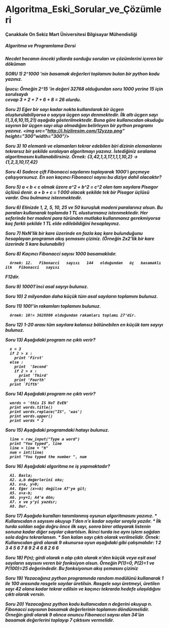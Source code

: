 Algoritma_Eski_Sorular_ve_Çözümleri
==================================
<h4>Çanakkale On Sekiz Mart Üniversitesi Bilgisayar Mühendisliği</h4>
<h5>Algoritma ve Programlama Dersi<h5> 
Necdet hocanın önceki yıllarda sorduğu soruları ve çözümlerini içeren bir döküman

SORU 1) 2^1000 ’nin basamak değerleri toplamını bulan bir python kodu yazınız. 

İpucu:   Örneğin   2^15 ’in   değeri   32768   olduğundan   soru   1000   yerine   15   için   sorulsaydı  
cevap 3 + 2 + 7 + 6 + 8 = 26 olurdu. 

Soru 2) Eğer bir sayı kadar nokta kullanılarak bir üçgen oluşturulabiliyorsa o sayıya 
üçgen sayı denmektedir. İlk altı üçgen sayı (1,3,6,10,15,21) aşağıda gösterilmektedir. Buna 
göre kullanıcıdan okuduğu sayının bir üçgen sayı olup olmadığını belirleyen bir python 
programı yazınız. 
<img src="http://i.hizliresim.com/12yzzp.png" height="300"width="300"/>

Soru 3) 10 elemanlı ve elamanları tekrar edebilen biri dizinin elemanlarını 
tekrarsız bir şekilde sıralayan algoritmayı yazınız. İstediğiniz sıralama algoritmasını 
kullanabilirsiniz. 
      Örnek: {3,42,1,3,17,1,1,1,10,2} -> {1,2,3,10,17,42} 
      
Soru 4) Sadece çift Fibonacci sayılarını toplayarak 1000'i geçmeye çalışıyorsunuz. En son kaçıncı 
Fibonacci sayısı bu diziye dahil olacaktır?

Soru 5) a < b < c  olmak üzere  a^2 + b^2 = c^2  olan tam sayılara Pisagor üçlüsü denir.  a + b + c = 1 000
olacak şekilde tek bir Pisagor üçlüsü vardır. Onu bulmanız istenmektedir. 

Soru 6) Elinizde 1, 2, 5, 10, 25 ve 50 kuruşluk madeni paralarınız olsun. Bu paraları kullanarak 
toplamda 1 TL olusturmanız istenmektedir. Her seferinde her madeni para türünden mutlaka 
kullanmanız gerekmiyorsa kaç farklı şekilde 1 TL elde edilebildiğini hesaplayınız.

Soru 7) NxN’lik bir kare üzerinde en fazla kaç kare bulunduğunu hesaplayan programın 
akış şemasını çiziniz. (Örneğin 2x2’lik bir kare üzerinde 5 kare bulunabilir) 

Soru 8) Kaçıncı Fibonacci sayısı 1000 basamaklıdır. 
 
      örnek: 12.   Fibonacci   sayısı   144   olduğundan   üç   basamaklı   ilk   Fibonacci   sayısı  
F12dir.

Soru 9) 10001’inci asal sayıyı bulunuz. 

Soru 10) 2 milyondan daha küçük tüm asal sayıların toplamını bulunuz. 

Soru 11) 100!’in rakamları toplamını bulunuz.  
      
      örnek: 10!= 3628800 olduğundan rakamları toplamı 27’dir. 
      
Soru 12) 1-20 arası tüm sayılara kalansız bölünebilen en küçük tam sayıyı bulunuz. 

Soru 13) Aşağıdaki program ne çıktı verir? 

      x = 3 
      if 2 > x : 
        print 'First' 
      else : 
        print  'Second' 
        if 2 > x : 
          print 'Third' 
        print 'Fourth' 
      print `Fifth'
      
Soru 14) Aşağıdaki program ne çıktı verir?

      words = 'this IS NoT EvEN' 
      print words.title() 
      print words.replace("IS", 'was') 
      print words.upper() 
      print words * 2  
      
Soru 15) Aşağıdaki programdaki hatayı bulunuz. 

      line = raw_input("Type a word") 
      print "You typed", line 
      line = line + "h" 
      num = int(line) 
      print "You typed the number ", num  
      
Soru 16) Aşağıdaki algoritma ne iş yapmaktadır? 

      A1. Basla; 
      A2. a,b değerlerini oku; 
      A3. x=a, y=0; 
      A4. Eğer (x>=b) değilse A7'ye git; 
      A5. x=x-b; 
      A6. y=y+1; A4'e dön; 
      A7. x ve y’yi yazdır; 
      A8. Dur. 
Soru 17) Aşağıda kuralları tanımlanmış oyunun algoritmasını yazınız.
      * Kullanıcıdan n sayısını okuyup 1’den n’e kadar sayılar sırayla yazılır.
      * İlk turda soldan sağa doğru önce ilk sayı, sonra birer atlayarak listenin sonuna kadar diğer sayılar çıkartılsın.            İkinci turda ise aynı işlem sağdan sola doğru tekrarlansın.
      * Son kalan sayı çıktı olarak verilmelidir.
      Örnek:
      Kullanıcıdan girdi olarak 9 okunursa oyun aşağıdaki gibi çalışmalıdır:
      1 2 3 4 5 6 7 8 9
      2 4 6 8
      2 6
      6

Soru 18) P(n); girdi olarak n alıp çıktı olarak n’den küçük veya eşit asal sayıların sayısını veren bir fonksiyon olsun. Örneğin P(1)=0, P(2)=1 ve P(100)=25 değerindedir. Bu fonksiyonun akış şemasını çiziniz

Soru 19) Yazacağınız python programında random modülünü kullanarak 1 ile 100 arasında rasgele sayılar üretilsin. Rasgele sayı üretmeyi, üretilen sayı 42 olana kadar tekrar edilsin ve kaçıncı tekrarda hedefe ulaşıldığını çıktı olarak versin.

Soru 20) Yazacağınız python kodu kullanıcıdan n değerini okuyup n. Fibonacci sayısının basamak değerlerinin toplamını döndürmelidir. Örneğin girdi olarak 9 alınca onuncu Fibonacci sayısı olan 34’ün basamak değerlerini toplayıp 7 çıktısını vermelidir.
